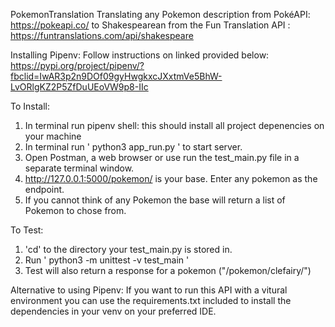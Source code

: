 PokemonTranslation
Translating any Pokemon description from PokéAPI: https://pokeapi.co/ to Shakespearean from the Fun Translation API : https://funtranslations.com/api/shakespeare

Installing Pipenv:
Follow instructions on linked provided below:
  https://pypi.org/project/pipenv/?fbclid=IwAR3p2n9DOf09gyHwgkxcJXxtmVe5BhW-LvORlgKZ2P5ZfDuUEoVW9p8-IIc 

To Install: 
1. In terminal run pipenv shell: this should install all project depenencies on your machine
2. In terminal run ' python3 app_run.py ' to start server. 
3. Open Postman, a web browser or use run the test_main.py file in a separate terminal window.
4. http://127.0.0.1:5000/pokemon/ is your base. Enter any pokemon as the endpoint. 
5. If you cannot think of any Pokemon the base will return a list of Pokemon to chose from. 

To Test: 
1. 'cd' to the directory your test_main.py is stored in. 
2. Run ' python3 -m unittest -v test_main '
3. Test will also return a response for a pokemon ("/pokemon/clefairy/")

Alternative to using Pipenv:
If you want to run this API with a vitural environment you can use the requirements.txt included to install the dependencies in your venv on your preferred IDE.
